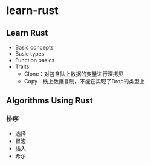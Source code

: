 # learn-rust

## Learn Rust

- Basic concepts
- Basic types
- Function basics
- Traits
  - Clone：对包含队上数据的变量进行深拷贝
  - Copy：栈上数据复制，不能在实现了Drop的类型上

## Algorithms Using Rust

### 排序

- 选择
- 冒泡
- 插入
- 希尔
